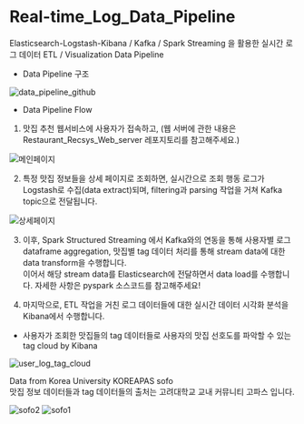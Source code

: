 # Real-time_Log_Data_Pipeline
Elasticsearch-Logstash-Kibana / Kafka / Spark Streaming 을 활용한 실시간 로그 데이터 ETL / Visualization Data Pipeline  





- Data Pipeline 구조

![data_pipeline_github](https://user-images.githubusercontent.com/20104945/91434208-7181d680-e89f-11ea-93f3-099f2642bc91.png)







- Data Pipeline Flow  


1. 맛집 추천 웹서비스에 사용자가 접속하고, (웹 서버에 관한 내용은 Restaurant_Recsys_Web_server 레포지토리를 참고해주세요.)  


![메인페이지](https://user-images.githubusercontent.com/20104945/91588177-bcc8e180-e992-11ea-9b95-d5ccdc85cf4c.png)  



2. 특정 맛집 정보들을 상세 페이지로 조회하면, 실시간으로 조회 행동 로그가 Logstash로 수집(data extract)되며, filtering과 parsing 작업을 거쳐 Kafka topic으로 전달됩니다.    


![상세페이지](https://user-images.githubusercontent.com/20104945/91588185-bfc3d200-e992-11ea-9215-20034bdfbb3f.png)



3. 이후, Spark Structured Streaming 에서 Kafka와의 연동을 통해 사용자별 로그 dataframe aggregation, 맛집별 tag 데이터 처리를 통해 stream data에 대한 data transform을 수행합니다.  
이어서 해당 stream data를 Elasticsearch에 전달하면서 data load를 수행합니다.
자세한 사항은 pyspark 소스코드를 참고해주세요!   

4. 마지막으로, ETL 작업을 거친 로그 데이터들에 대한 실시간 데이터 시각화 분석을 Kibana에서 수행합니다.   
 * 사용자가 조회한 맛집들의 tag 데이터들로 사용자의 맛집 선호도를 파악할 수 있는 tag cloud by Kibana


![user_log_tag_cloud](https://user-images.githubusercontent.com/20104945/91430638-2b764400-e89a-11ea-9140-2988b6618b5a.PNG)






Data from Korea University KOREAPAS sofo  
맛집 정보 데이터들과 tag 데이터들의 출처는 고려대학교 교내 커뮤니티 고파스 입니다.  

![sofo2](https://user-images.githubusercontent.com/20104945/91591441-e9332c80-e997-11ea-8f8a-7b3b49038db4.jpg)
![sofo1](https://user-images.githubusercontent.com/20104945/91591445-ea645980-e997-11ea-9094-a17d2fe9ab24.jpg)
